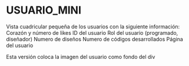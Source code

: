 # USUARIO_MINI
Vista cuadricular pequeña de los usuarios con la siguiente información:
Corazón y número de likes
ID del usuario
Rol del usuario (programado, diseñador)
Numero de diseños
Numero de códigos desarrollados
Página del usuario

Esta versión coloca la imagen del usuario como fondo del div
